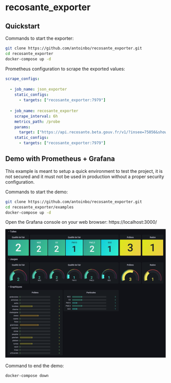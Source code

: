 # recosante_exporter

## Quickstart

Commands to start the exporter:
```sh
git clone https://github.com/antoinbo/recosante_exporter.git
cd recosante_exporter
docker-compose up -d
```

Prometheus configuration to scrape the exported values:
```yaml
scrape_configs:

  - job_name: json_exporter
    static_configs:
      - targets: ["recosante_exporter:7979"]

  - job_name: recosante_exporter
    scrape_interval: 6h
    metrics_path: /probe
    params:
      target: ["https://api.recosante.beta.gouv.fr/v1/?insee=75056&show_raep=true&show_indice_uv=true"]
    static_configs:
      - targets: ["recosante_exporter:7979"]
```

## Demo with Prometheus + Grafana

This example is meant to setup a quick environment to test the project, it is not secured and it must not be used in production without a proper security configuration.

Commands to start the demo:
```sh
git clone https://github.com/antoinbo/recosante_exporter.git
cd recosante_exporter/examples
docker-compose up -d
```

Open the Grafana console on your web browser: https://localhost:3000/

![Dashboard example](screenshot.png)

Command to end the demo:
```sh
docker-compose down
```
